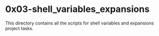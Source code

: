 # 0x03-shell_variables_expansions

This directory contains all the scripts for shell variables and expansions project tasks.
